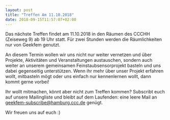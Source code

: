 ```yaml
---
layout: post
title: "Treffen Am 11.10.2018"
date: 2018-09-15T11:57:07+02:00
---
```


Das nächste Treffen findet am 11.10.2018 in den Räumen des CCCHH
(Zeiseweg 9) ab 19 Uhr statt. Für zwei Stunden werden die
Räumlichkeiten nur von Geekfem genutzt.

An diesem Termin wollen wir uns nicht nur weiter vernetzen und über
Projekte, Aktivitäten und Veranstaltungen austauschen, sondern auch
weiter an unserem gemeinsamen Feinstaubsensorprojekt basteln und uns
dabei gegenseitig unterstützen. Wenn ihr mehr über unser
Projekt erfahren wollt, mitbasteln mögt oder uns
einfach nur kennenlernen wollt, dann kommt gerne vorbei!

Ihr wollt mitmachen, könnt aber nicht zum Treffen kommen? Subscribt
euch auf unsere Mailingliste und bleibt auf dem Laufenden: eine leere
Mail an geekfem-subscribe@hamburg.ccc.de genügt.

Wir freuen uns auf euch :)